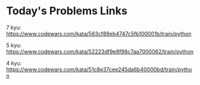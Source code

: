 # Today's Problems Links 

7 kyu: https://www.codewars.com/kata/563cf89eb4747c5fb100001b/train/python

5 kyu: https://www.codewars.com/kata/52223df9e8f98c7aa7000062/train/python

4 kyu: https://www.codewars.com/kata/51c8e37cee245da6b40000bd/train/python 